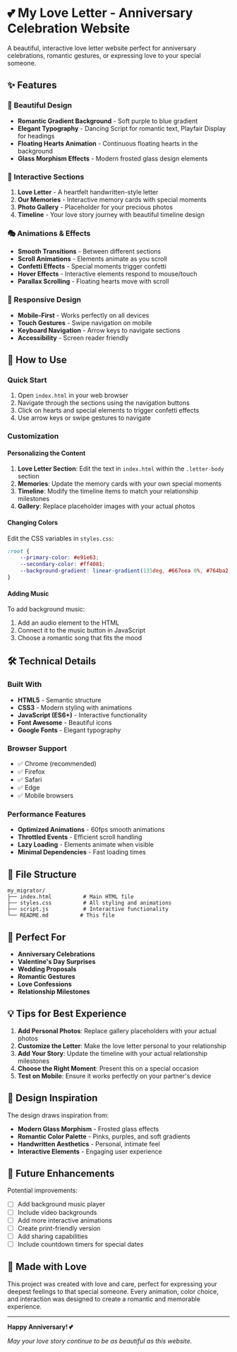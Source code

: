 # 💕 My Love Letter - Anniversary Celebration Website

A beautiful, interactive love letter website perfect for anniversary celebrations, romantic gestures, or expressing love to your special someone.

## ✨ Features

### 🎨 Beautiful Design
- **Romantic Gradient Background** - Soft purple to blue gradient
- **Elegant Typography** - Dancing Script for romantic text, Playfair Display for headings
- **Floating Hearts Animation** - Continuous floating hearts in the background
- **Glass Morphism Effects** - Modern frosted glass design elements

### 📝 Interactive Sections
1. **Love Letter** - A heartfelt handwritten-style letter
2. **Our Memories** - Interactive memory cards with special moments
3. **Photo Gallery** - Placeholder for your precious photos
4. **Timeline** - Your love story journey with beautiful timeline design

### 🎭 Animations & Effects
- **Smooth Transitions** - Between different sections
- **Scroll Animations** - Elements animate as you scroll
- **Confetti Effects** - Special moments trigger confetti
- **Hover Effects** - Interactive elements respond to mouse/touch
- **Parallax Scrolling** - Floating hearts move with scroll

### 📱 Responsive Design
- **Mobile-First** - Works perfectly on all devices
- **Touch Gestures** - Swipe navigation on mobile
- **Keyboard Navigation** - Arrow keys to navigate sections
- **Accessibility** - Screen reader friendly

## 🚀 How to Use

### Quick Start
1. Open `index.html` in your web browser
2. Navigate through the sections using the navigation buttons
3. Click on hearts and special elements to trigger confetti effects
4. Use arrow keys or swipe gestures to navigate

### Customization

#### Personalizing the Content
1. **Love Letter Section**: Edit the text in `index.html` within the `.letter-body` section
2. **Memories**: Update the memory cards with your own special moments
3. **Timeline**: Modify the timeline items to match your relationship milestones
4. **Gallery**: Replace placeholder images with your actual photos

#### Changing Colors
Edit the CSS variables in `styles.css`:
```css
:root {
    --primary-color: #e91e63;
    --secondary-color: #ff4081;
    --background-gradient: linear-gradient(135deg, #667eea 0%, #764ba2 100%);
}
```

#### Adding Music
To add background music:
1. Add an audio element to the HTML
2. Connect it to the music button in JavaScript
3. Choose a romantic song that fits the mood

## 🛠️ Technical Details

### Built With
- **HTML5** - Semantic structure
- **CSS3** - Modern styling with animations
- **JavaScript (ES6+)** - Interactive functionality
- **Font Awesome** - Beautiful icons
- **Google Fonts** - Elegant typography

### Browser Support
- ✅ Chrome (recommended)
- ✅ Firefox
- ✅ Safari
- ✅ Edge
- ✅ Mobile browsers

### Performance Features
- **Optimized Animations** - 60fps smooth animations
- **Throttled Events** - Efficient scroll handling
- **Lazy Loading** - Elements animate when visible
- **Minimal Dependencies** - Fast loading times

## 📁 File Structure
```
my_migrator/
├── index.html          # Main HTML file
├── styles.css          # All styling and animations
├── script.js           # Interactive functionality
└── README.md          # This file
```

## 🎯 Perfect For
- **Anniversary Celebrations**
- **Valentine's Day Surprises**
- **Wedding Proposals**
- **Romantic Gestures**
- **Love Confessions**
- **Relationship Milestones**

## 💡 Tips for Best Experience

1. **Add Personal Photos**: Replace gallery placeholders with your actual photos
2. **Customize the Letter**: Make the love letter personal to your relationship
3. **Add Your Story**: Update the timeline with your actual relationship milestones
4. **Choose the Right Moment**: Present this on a special occasion
5. **Test on Mobile**: Ensure it works perfectly on your partner's device

## 🎨 Design Inspiration

The design draws inspiration from:
- **Modern Glass Morphism** - Frosted glass effects
- **Romantic Color Palette** - Pinks, purples, and soft gradients
- **Handwritten Aesthetics** - Personal, intimate feel
- **Interactive Elements** - Engaging user experience

## 🔧 Future Enhancements

Potential improvements:
- [ ] Add background music player
- [ ] Include video backgrounds
- [ ] Add more interactive animations
- [ ] Create print-friendly version
- [ ] Add sharing capabilities
- [ ] Include countdown timers for special dates

## 💝 Made with Love

This project was created with love and care, perfect for expressing your deepest feelings to that special someone. Every animation, color choice, and interaction was designed to create a romantic and memorable experience.

---

**Happy Anniversary! 💕**

*May your love story continue to be as beautiful as this website.* 